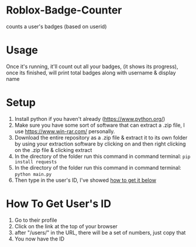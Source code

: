 # Roblox-Badge-Counter
counts a user's badges (based on userid)

# Usage

Once it's running, it'll count out all your badges, (it shows its progress), once its finished, will print total badges along with username & display name

# Setup
1. Install python if you haven't already (https://www.python.org/)
2. Make sure you have some sort of software that can extract a .zip file, I use https://www.win-rar.com/ personally.
3. Download the entire repository as a .zip file & extract it to its own folder by using your extraction software by clicking on and then right clicking on the .zip file & clicking extract
4. In the directory of the folder run this command in command terminal: `pip install requests`
7. In the directory of the folder run this command in command terminal: `python main.py`
8. Then type in the user's ID, I've showed [how to get it below](##how-to-get-userid)

# How To Get User's ID
1. Go to their profile
2. Click on the link at the top of your browser
3. after "/users/" in the URL, there will be a set of numbers, just copy that
4. You now have the ID
